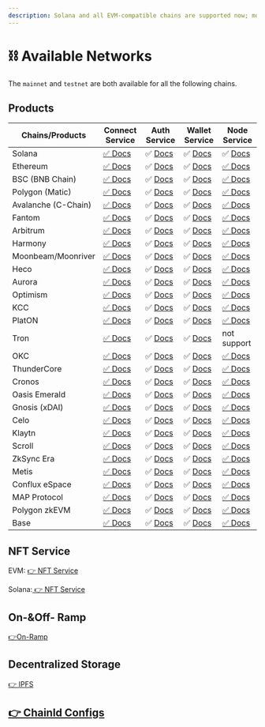 ```yaml
---
description: Solana and all EVM-compatible chains are supported now; more are coming.
---
```


# ⛓ Available Networks

The `mainnet` and `testnet` are both available for all the following chains.

## Products

| Chains/Products     | Connect Service                             | Auth Service                             | Wallet Service                             | Node Service                                            |
| ------------------- | ------------------------------------------- | ---------------------------------------- | ------------------------------------------ | ------------------------------------------------------- |
| Solana              | [✅ Docs](../../developers/connect-service/) | ✅ [Docs](../../developers/auth-service/) | ✅ [Docs](../../developers/wallet-service/) | ✅ [Docs](../../developers/node-service/solana-api/)     |
| Ethereum            | [✅ Docs](../../developers/connect-service/) | ✅ [Docs](../../developers/auth-service/) | ✅ [Docs](../../developers/wallet-service/) | [✅ Docs](../../developers/node-service/evm-chains-api/) |
| BSC (BNB Chain)     | [✅ Docs](../../developers/connect-service/) | ✅ [Docs](../../developers/auth-service/) | ✅ [Docs](../../developers/wallet-service/) | [✅ Docs](../../developers/node-service/evm-chains-api/) |
| Polygon (Matic)     | [✅ Docs](../../developers/connect-service/) | ✅ [Docs](../../developers/auth-service/) | ✅ [Docs](../../developers/wallet-service/) | [✅ Docs](../../developers/node-service/evm-chains-api/) |
| Avalanche (C-Chain) | [✅ Docs](../../developers/connect-service/) | ✅ [Docs](../../developers/auth-service/) | ✅ [Docs](../../developers/wallet-service/) | [✅ Docs](../../developers/node-service/evm-chains-api/) |
| Fantom              | [✅ Docs](../../developers/connect-service/) | ✅ [Docs](../../developers/auth-service/) | ✅ [Docs](../../developers/wallet-service/) | [✅ Docs](../../developers/node-service/evm-chains-api/) |
| Arbitrum            | [✅ Docs](../../developers/connect-service/) | ✅ [Docs](../../developers/auth-service/) | ✅ [Docs](../../developers/wallet-service/) | [✅ Docs](../../developers/node-service/evm-chains-api/) |
| Harmony             | [✅ Docs](../../developers/connect-service/) | ✅ [Docs](../../developers/auth-service/) | ✅ [Docs](../../developers/wallet-service/) | [✅ Docs](../../developers/node-service/evm-chains-api/) |
| Moonbeam/Moonriver  | [✅ Docs](../../developers/connect-service/) | ✅ [Docs](../../developers/auth-service/) | ✅ [Docs](../../developers/wallet-service/) | [✅ Docs](../../developers/node-service/evm-chains-api/) |
| Heco                | [✅ Docs](../../developers/connect-service/) | ✅ [Docs](../../developers/auth-service/) | ✅ [Docs](../../developers/wallet-service/) | [✅ Docs](../../developers/node-service/evm-chains-api/) |
| Aurora              | [✅ Docs](../../developers/connect-service/) | ✅ [Docs](../../developers/auth-service/) | ✅ [Docs](../../developers/wallet-service/) | [✅ Docs](../../developers/node-service/evm-chains-api/) |
| Optimism            | [✅ Docs](../../developers/connect-service/) | ✅ [Docs](../../developers/auth-service/) | ✅ [Docs](../../developers/wallet-service/) | [✅ Docs](../../developers/node-service/evm-chains-api/) |
| KCC                 | [✅ Docs](../../developers/connect-service/) | ✅ [Docs](../../developers/auth-service/) | ✅ [Docs](../../developers/wallet-service/) | [✅ Docs](../../developers/node-service/evm-chains-api/) |
| PlatON              | [✅ Docs](../../developers/connect-service/) | ✅ [Docs](../../developers/auth-service/) | ✅ [Docs](../../developers/wallet-service/) | [✅ Docs](../../developers/node-service/evm-chains-api/) |
| Tron                | [✅ Docs](../../developers/connect-service/) | ✅ [Docs](../../developers/auth-service/) | ✅ [Docs](../../developers/wallet-service/) | not support                                             |
| OKC                 | [✅ Docs](../../developers/connect-service/) | ✅ [Docs](../../developers/auth-service/) | ✅ [Docs](../../developers/wallet-service/) | [✅ Docs](../../developers/node-service/evm-chains-api/) |
| ThunderCore         | [✅ Docs](../../developers/connect-service/) | ✅ [Docs](../../developers/auth-service/) | ✅ [Docs](../../developers/wallet-service/) | [✅ Docs](../../developers/node-service/evm-chains-api/) |
| Cronos              | [✅ Docs](../../developers/connect-service/) | ✅ [Docs](../../developers/auth-service/) | ✅ [Docs](../../developers/wallet-service/) | [✅ Docs](../../developers/node-service/evm-chains-api/) |
| Oasis Emerald       | [✅ Docs](../../developers/connect-service/) | ✅ [Docs](../../developers/auth-service/) | ✅ [Docs](../../developers/wallet-service/) | [✅ Docs](../../developers/node-service/evm-chains-api/) |
| Gnosis (xDAI)       | [✅ Docs](../../developers/connect-service/) | ✅ [Docs](../../developers/auth-service/) | ✅ [Docs](../../developers/wallet-service/) | [✅ Docs](../../developers/node-service/evm-chains-api/) |
| Celo                | [✅ Docs](../../developers/connect-service/) | ✅ [Docs](../../developers/auth-service/) | ✅ [Docs](../../developers/wallet-service/) | [✅ Docs](../../developers/node-service/evm-chains-api/) |
| Klaytn              | [✅ Docs](../../developers/connect-service/) | ✅ [Docs](../../developers/auth-service/) | ✅ [Docs](../../developers/wallet-service/) | [✅ Docs](../../developers/node-service/evm-chains-api/) |
| Scroll              | [✅ Docs](../../developers/connect-service/) | ✅ [Docs](../../developers/auth-service/) | ✅ [Docs](../../developers/wallet-service/) | [✅ Docs](../../developers/node-service/evm-chains-api/) |
| ZkSync Era          | [✅ Docs](../../developers/connect-service/) | ✅ [Docs](../../developers/auth-service/) | ✅ [Docs](../../developers/wallet-service/) | [✅ Docs](../../developers/node-service/evm-chains-api/) |
| Metis               | [✅ Docs](../../developers/connect-service/) | ✅ [Docs](../../developers/auth-service/) | ✅ [Docs](../../developers/wallet-service/) | [✅ Docs](../../developers/node-service/evm-chains-api/) |
| Conflux eSpace      | [✅ Docs](../../developers/connect-service/) | ✅ [Docs](../../developers/auth-service/) | ✅ [Docs](../../developers/wallet-service/) | [✅ Docs](../../developers/node-service/evm-chains-api/) |
| MAP Protocol        | [✅ Docs](../../developers/connect-service/) | ✅ [Docs](../../developers/auth-service/) | ✅ [Docs](../../developers/wallet-service/) | [✅ Docs](../../developers/node-service/evm-chains-api/) |
| Polygon zkEVM       | [✅ Docs](../../developers/connect-service/) | ✅ [Docs](../../developers/auth-service/) | ✅ [Docs](../../developers/wallet-service/) | [✅ Docs](../../developers/node-service/evm-chains-api/) |
| Base                | [✅ Docs](../../developers/connect-service/) | ✅ [Docs](../../developers/auth-service/) | ✅ [Docs](../../developers/wallet-service/) | [✅ Docs](../../developers/node-service/evm-chains-api/) |

## NFT Service

EVM: [👉 NFT Service](../../developers/nft-service/evm-nft-service/)

Solana:[ 👉 NFT Service](../../developers/nft-service/solana-nft-service/)

## On-\&Off- Ramp

[👉](../../developers/nft-service/evm-nft-service/)[On-Ramp](../../developers/wallet-service/on-ramp.md)

## Decentralized Storage

[👉 IPFS](../../developers/node-service/ipfs-service.md)

## [👉 ChainId Configs](../../developers/node-service/evm-chains-api/#structure)

